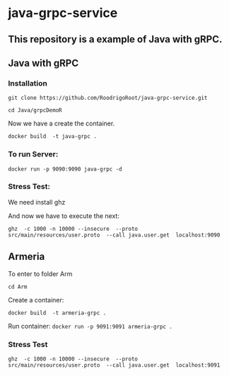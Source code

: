 # java-grpc-service
## This repository is a example of Java with gRPC.

## Java with gRPC

### Installation

`git clone https://github.com/RoodrigoRoot/java-grpc-service.git `

`cd Java/grpcDemoR`

Now we have a create the container.

`docker build  -t java-grpc .`

### To run Server:

`docker run -p 9090:9090 java-grpc -d`

### Stress Test:
We need install ghz

And now we have to execute the next:

`ghz  -c 1000 -n 10000 --insecure  --proto src/main/resources/user.proto  --call java.user.get  localhost:9090`


## Armeria

To enter to folder Arm

`cd Arm`

Create a container:

`docker build  -t armeria-grpc .`

Run container:
`docker run -p 9091:9091 armeria-grpc .`

### Stress Test
`ghz  -c 1000 -n 10000 --insecure  --proto src/main/resources/user.proto  --call java.user.get  localhost:9091`

